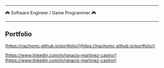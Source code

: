 ------

:video_game: Software Engineer / Game Programmer :video_game:

------

Portfolio
------
[https://nachomc.github.io/portfolio/](https://nachomc.github.io/portfolio/)

[https://www.linkedin.com/in/ignacio-martinez-castro/](https://www.linkedin.com/in/ignacio-martinez-castro/)
